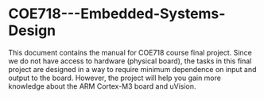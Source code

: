 # COE718---Embedded-Systems-Design
This document contains the manual for COE718 course final project. Since we do not have access to hardware (physical board), the tasks in this final project are designed in a way to require minimum dependence on input and output to the board. However, the project will help you gain more knowledge about the ARM Cortex-M3 board and uVision.
